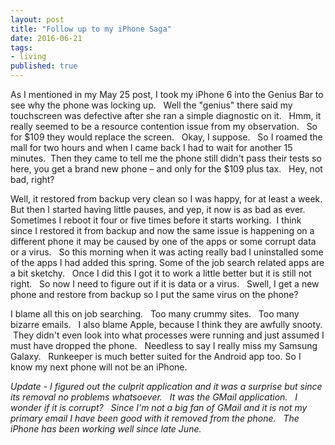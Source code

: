 ```yaml
---
layout: post
title: "Follow up to my iPhone Saga"
date: 2016-06-21
tags:
- living
published: true
---
```

As I mentioned in my May 25 post, I took my iPhone 6 into the Genius Bar to see why the phone was locking up. &nbsp; Well the "genius" there said my touchscreen was defective after she ran a simple diagnostic on it. &nbsp; Hmm, it really seemed to be a resource contention issue from my observation. &nbsp; So for $109 they would replace the screen. &nbsp; Okay, I suppose. &nbsp; So I roamed the mall for two hours and when I came back I had to wait for another 15 minutes.&nbsp;  Then they came to tell me the phone still didn't pass their tests so here, you get a brand new phone – and only for the $109 plus tax. &nbsp; Hey, not bad, right? 

Well, it restored from backup very clean so I was happy, for at least a week.&nbsp;  But then I started having little pauses, and yep, it now is as bad as ever.  Sometimes I reboot it four or five times before it starts working.&nbsp;  I think since I restored it from backup and now the same issue is happening on a different phone it may be caused by one of the apps or some corrupt data or a virus. &nbsp; So this morning when it was acting really bad I uninstalled some of the apps I had added this spring.  Some of the job search related apps are a bit sketchy.  &nbsp; Once I did this I got it to work a little better but it is still not right. &nbsp; So now I need to figure out if it is data or a virus.  &nbsp; Swell, I get a new phone and restore from backup so I put the same virus on the phone?   

I blame all this on job searching.  &nbsp; Too many crummy sites.  &nbsp; Too many bizarre emails.  &nbsp; I also blame Apple, because I think they are awfully snooty.   &nbsp;They didn't even look into what processes were running and just assumed I must have dropped the phone. &nbsp;  Needless to say I really miss my Samsung Galaxy.  &nbsp; Runkeeper is much better suited for the Android app too.  So I know my next phone will not be an iPhone. 
 
 *Update - I figured out the culprit application and it was a surprise but since its removal no problems whatsoever. &nbsp; It was the GMail application. &nbsp; I wonder if it is corrupt? &nbsp; Since I'm not a big fan of GMail and it is not my primary email I have been good with it removed from the phone.  &nbsp;  The iPhone has been working well since late June.*
